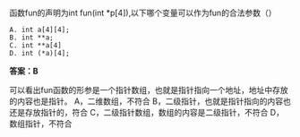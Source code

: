 ###
函数fun的声明为int fun(int *p[4]),以下哪个变量可以作为fun的合法参数（）
```
A. int a[4][4];
B. int **a;
C. int **a[4]
D. int (*a)[4];
```
**答案：B**

可以看出fun函数的形参是一个指针数组，也就是指针指向一个地址，地址中存放的内容也是指针。
A，二维数组，不符合
B，二级指针，也就是指针指向的内容也还是存放指针的，符合
C，二级指针数组，数组的内容是二级指针，不符合
D，数组指针，不符合
